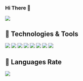 ### Hi There 👋  

![](https://komarev.com/ghpvc/?username=ftherdogann&color=blue)

## 🔧 Technologies & Tools

![](https://img.shields.io/badge/Code-CSharp-informational?style=flat&logo=python&logoColor=white&color=6aa6f8)
![](https://img.shields.io/badge/Code-JavaScript-informational?style=flat&logo=javascript&logoColor=white&color=6aa6f8)
![](https://img.shields.io/badge/Code-SQL-informational?style=flat&logo=go&logoColor=white&color=6aa6f8)
![](https://img.shields.io/badge/Code-React-informational?style=flat&logo=react&logoColor=white&color=6aa6f8)
![](https://img.shields.io/badge/Code-TypeScript-informational?style=flat&logo=react&logoColor=white&color=6aa6f8)
![](https://img.shields.io/badge/Code-React-informational?style=flat&logo=react&logoColor=white&color=6aa6f8)
![](https://img.shields.io/badge/Tools-RabbitMq-informational?style=flat&logo=docker&logoColor=white&color=6aa6f8)
![](https://img.shields.io/badge/Tools-Redis-informational?style=flat&logo=docker&logoColor=white&color=6aa6f8)

## 🔧 Languages Rate

<img align="center" src="https://github-readme-stats.vercel.app/api/top-langs/?username=ftherdogann&layout=compact&langs_count=8&theme=buefy&hide_border=true" />





